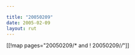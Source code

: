 ```yaml
---

title: "20050209"
date: 2005-02-09
layout: rut
---
```


[[!map pages="20050209/* and ! 20050209/*/*"]]
